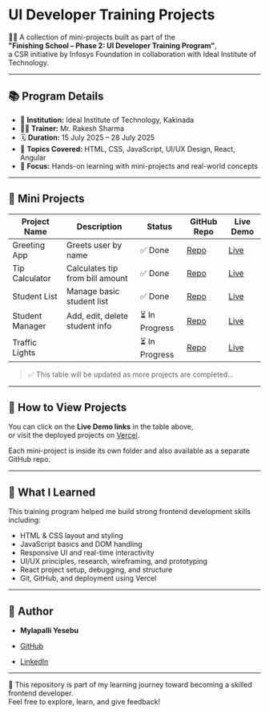 # UI Developer Training Projects

👨‍💻 A collection of mini-projects built as part of the  
**"Finishing School – Phase 2: UI Developer Training Program"**,  
a CSR initiative by Infosys Foundation in collaboration with Ideal Institute of Technology.

---

## 📚 Program Details

- 🏫 **Institution:** Ideal Institute of Technology, Kakinada  
- 🧑‍🏫 **Trainer:** Mr. Rakesh Sharma  
- 🗓️ **Duration:** 15 July 2025 – 28 July 2025  
- 🧠 **Topics Covered:** HTML, CSS, JavaScript, UI/UX Design, React, Angular  
- 🎯 **Focus:** Hands-on learning with mini-projects and real-world concepts

---

## 🧩 Mini Projects

| Project Name     | Description                      | Status       | GitHub Repo                                                                 | Live Demo                                   |
|------------------|----------------------------------|--------------|------------------------------------------------------------------------------|---------------------------------------------|
| Greeting App     | Greets user by name              | ✅ Done       | [Repo](https://github.com/MylapalliYesebu/greeting-app)                     | [Live](https://greeting-app-five.vercel.app/)     |
| Tip Calculator   | Calculates tip from bill amount  | ✅ Done        | [Repo](https://github.com/MylapalliYesebu/tip-calculator)                   | [Live](https://mylapalliyesebu.github.io/Tip-Calculator/)   |
| Student List     | Manage basic student list        | ✅ Done       | [Repo](https://mylapalliyesebu.github.io/student-list/)                     | [Live](https://student-list.vercel.app)     |
| Student Manager  | Add, edit, delete student info   | ⏳ In Progress | [Repo](https://github.com/MylapalliYesebu/student-manager)                  | [Live](https://student-manager.vercel.app)  |
| Traffic Lights  |   | ⏳ In Progress | [Repo](https://github.com/MylapalliYesebu/Traffic-Lights)                  | [Live](https://Traffic-Light.vercel.app)  |

> ✅ This table will be updated as more projects are completed...

---

## 🚀 How to View Projects

You can click on the **Live Demo links** in the table above,  
or visit the deployed projects on [Vercel](https://vercel.com/dashboard).

Each mini-project is inside its own folder and also available as a separate GitHub repo.

---

## 📌 What I Learned

This training program helped me build strong frontend development skills including:

- HTML & CSS layout and styling
- JavaScript basics and DOM handling
- Responsive UI and real-time interactivity
- UI/UX principles, research, wireframing, and prototyping
- React project setup, debugging, and structure
- Git, GitHub, and deployment using Vercel

---

## 👤 Author

- **Mylapalli Yesebu**  

- [GitHub](https://github.com/MylapalliYesebu)
- [LinkedIn](https://www.linkedin.com/in/mylapalliyesebu/)

---

🔗 This repository is part of my learning journey toward becoming a skilled frontend developer.  
Feel free to explore, learn, and give feedback!
